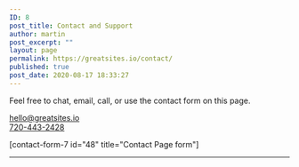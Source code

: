 ```yaml
---
ID: 8
post_title: Contact and Support
author: martin
post_excerpt: ""
layout: page
permalink: https://greatsites.io/contact/
published: true
post_date: 2020-08-17 18:33:27
---
```

<!-- wp:paragraph -->
<p>Feel free to chat, email, call, or use the contact form on this page. </p>
<!-- /wp:paragraph -->

<!-- wp:paragraph -->
<p><a href="mailto:hello@greatsites.io">hello@greatsites.io</a><br><a href="tel:+1-720-443-2428">720-443-2428</a></p>
<!-- /wp:paragraph -->

<!-- wp:paragraph -->
<p>[contact-form-7 id="48" title="Contact Page form"]</p>
<!-- /wp:paragraph -->

<!-- wp:separator -->
<hr class="wp-block-separator"/>
<!-- /wp:separator -->